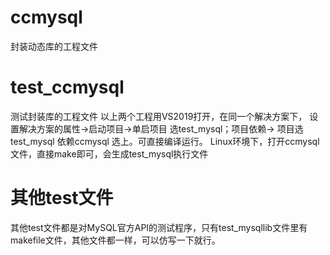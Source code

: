 # ccmysql
封装动态库的工程文件
# test_ccmysql
测试封装库的工程文件
以上两个工程用VS2019打开，在同一个解决方案下，
设置解决方案的属性->启动项目->单启项目 选test_mysql；项目依赖-> 项目选test_mysql 依赖ccmysql 选上。可直接编译运行。
Linux环境下，打开ccmysql文件，直接make即可，会生成test_mysql执行文件
# 其他test文件
其他test文件都是对MySQL官方API的测试程序，只有test_mysqllib文件里有makefile文件，其他文件都一样，可以仿写一下就行。
